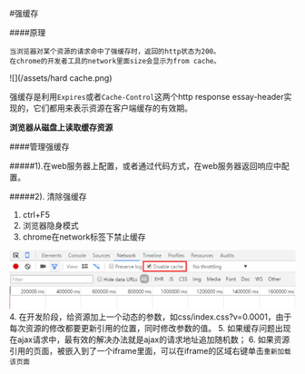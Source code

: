 #强缓存


####原理

```
当浏览器对某个资源的请求命中了强缓存时，返回的http状态为200。
在chrome的开发者工具的network里面size会显示为from cache。
```
![](/assets/hard cache.png)

强缓存是利用```Expires```或者```Cache-Control```这两个http response essay-header实现的，它们都用来表示资源在客户端缓存的有效期。

**浏览器从磁盘上读取缓存资源**

####管理强缓存

#####1).在web服务器上配置，或者通过代码方式，在web服务器返回响应中配置。

#####2). 清除强缓存

1. ctrl+F5
2. 浏览器隐身模式
3. chrome在network标签下禁止缓存

![](/assets/chrome-disable-cache.png)
4. 在开发阶段，给资源加上一个动态的参数，如css/index.css?v=0.0001，由于每次资源的修改都要更新引用的位置，同时修改参数的值。
5. 如果缓存问题出现在ajax请求中，最有效的解决办法就是ajax的请求地址追加随机数；
6. 如果资源引用的页面，被嵌入到了一个iframe里面，可以在iframe的区域右键单击```重新加载该页面```